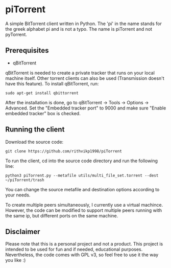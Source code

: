 # piTorrent
A simple BitTorrent client written in Python. The 'pi' in the name stands for the greek alphabet pi and is not a
typo. The name is piTorrent and not pyTorrent.

## Prerequisites

* qBitTorrent

qBitTorrent is needed to create a private tracker that runs on your local machine itself. Other torrent clients
can also be used (Transmission doesn't have this feature). To install qBitTorrent, run:

``` sudo apt-get install qbittorrent ```

After the installation is done, go to qBitTorrent -> Tools -> Options -> Advanced. Set the "Embedded tracker port"
to 9000 and make sure "Enable embedded tracker" box is checked.

## Running the client

Download the source code:

``` git clone https://github.com/rithvikp1998/piTorrent ```

To run the client, cd into the source code directory and run the following line:

``` python3 piTorrent.py --metafile utils/multi_file_set.torrent --dest ~/piTorrent/trash ```

You can change the source metafile and destination options according to your needs. 

To create multiple peers simultaneously, I currently use a virtual machince. However, the code can be modified to
support multiple peers running with the same ip, but different ports on the same machine.

## Disclaimer

Please note that this is a personal project and not a product. This project is intended to be used for fun and if
needed, educational purposes. Nevertheless, the code comes with GPL v3, so feel free to use it the way you like :)
